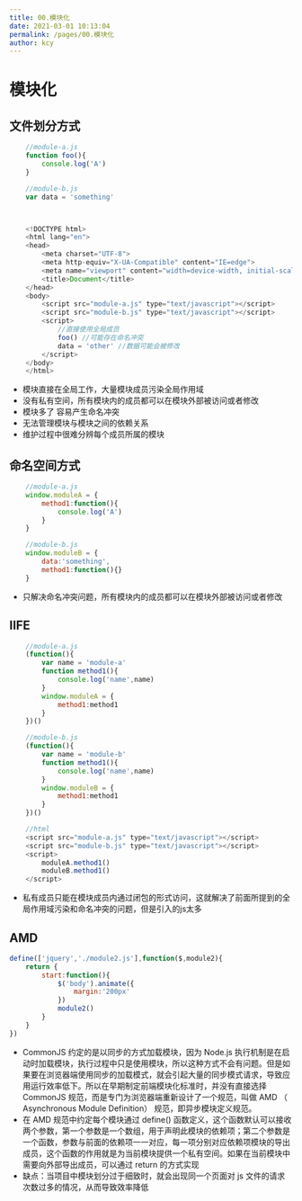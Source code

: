 ```yaml
---
title: 00.模块化
date: 2021-03-01 10:13:04
permalink: /pages/00.模块化
author: kcy
---
```


# 模块化
## 文件划分方式
```javascript
    //module-a.js
    function foo(){
        console.log('A')
    }

    //module-b.js
    var data = 'something'



    <!DOCTYPE html>
    <html lang="en">
    <head>
        <meta charset="UTF-8">
        <meta http-equiv="X-UA-Compatible" content="IE=edge">
        <meta name="viewport" content="width=device-width, initial-scale=1.0">
        <title>Document</title>
    </head>
    <body>
        <script src="module-a.js" type="text/javascript"></script>
        <script src="module-b.js" type="text/javascript"></script>
        <script>
            //直接使用全局成员
            foo() //可能存在命名冲突
            data = 'other' //数据可能会被修改
        </script>
    </body>
    </html>
```
* 模块直接在全局工作，大量模块成员污染全局作用域
* 没有私有空间，所有模块内的成员都可以在模块外部被访问或者修改
* 模块多了 容易产生命名冲突
* 无法管理模块与模块之间的依赖关系
* 维护过程中很难分辨每个成员所属的模块

## 命名空间方式
```javascript
    //module-a.js
    window.moduleA = {
        method1:function(){
            console.log('A')
        }
    }

    //module-b.js
    window.moduleB = {
        data:'something',
        method1:function(){}
    }
```
* 只解决命名冲突问题，所有模块内的成员都可以在模块外部被访问或者修改

## IIFE
```javascript
    //module-a.js
    (function(){
        var name = 'module-a'
        function method1(){
            console.log('name',name)
        }
        window.moduleA = {
            method1:method1
        }
    })()

    //module-b.js
    (function(){
        var name = 'module-b'
        function method1(){
            console.log('name',name)
        }
        window.moduleB = {
            method1:method1
        }
    })()

    //html
    <script src="module-a.js" type="text/javascript"></script>
    <script src="module-b.js" type="text/javascript"></script>
    <script>
        moduleA.method1()
        moduleB.method1()
    </script>
```
* 私有成员只能在模块成员内通过闭包的形式访问，这就解决了前面所提到的全局作用域污染和命名冲突的问题，但是引入的js太多

## AMD
```javascript
define(['jquery','./module2.js'],function($,module2){
    return {
        start:function(){
            $('body').animate({
                margin:'200px'
            })
            module2()
        }
    }
})
```
* CommonJS 约定的是以同步的方式加载模块，因为 Node.js 执行机制是在启动时加载模块，执行过程中只是使用模块，所以这种方式不会有问题。但是如果要在浏览器端使用同步的加载模式，就会引起大量的同步模式请求，导致应用运行效率低下。所以在早期制定前端模块化标准时，并没有直接选择 CommonJS 规范，而是专门为浏览器端重新设计了一个规范，叫做 AMD （ Asynchronous Module Definition） 规范，即异步模块定义规范。
* 在 AMD 规范中约定每个模块通过 define() 函数定义，这个函数默认可以接收两个参数，第一个参数是一个数组，用于声明此模块的依赖项；第二个参数是一个函数，参数与前面的依赖项一一对应，每一项分别对应依赖项模块的导出成员，这个函数的作用就是为当前模块提供一个私有空间。如果在当前模块中需要向外部导出成员，可以通过 return 的方式实现
* 缺点：当项目中模块划分过于细致时，就会出现同一个页面对 js 文件的请求次数过多的情况，从而导致效率降低
